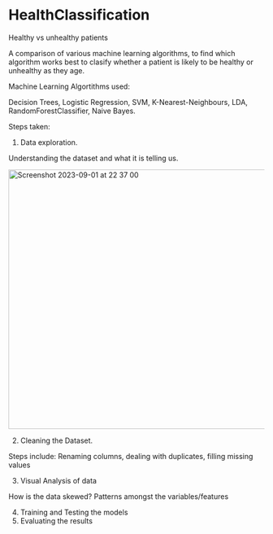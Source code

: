 # HealthClassification
Healthy vs unhealthy patients

A comparison of various machine learning algorithms, to find which algorithm works best to clasify whether a patient is likely to be healthy or unhealthy as they age. 

Machine Learning Algortithms used:

Decision Trees, Logistic Regression, SVM, K-Nearest-Neighbours, LDA, RandomForestClassifier, Naive Bayes.

Steps taken:

1. Data exploration.

Understanding the dataset and what it is telling us. 

 <img width="510" alt="Screenshot 2023-09-01 at 22 37 00" src="https://github.com/uzmportfolio/HealthClassification/assets/87897816/d6e631e1-1edf-4ca9-adb1-a6513198e508">

2. Cleaning the Dataset.

Steps include:
  Renaming columns, dealing with duplicates, filling missing values

3. Visual Analysis of data

How is the data skewed? 
Patterns amongst the variables/features

4. Training and Testing the models
5. Evaluating the results
